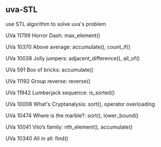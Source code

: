 ## uva-STL ##  

use STL algorithm to solve uva's problem  

UVa 11799 Horror Dash: max_element()  

UVa 10370 Above average: accumulate(), count_if()  

UVa 10038 Jolly jumpers: adjacent_difference(), all_of()  

UVa 591 Box of bricks: accumulate()  

UVa 11192 Group reverse: reverse()  

UVa 11942 Lumberjack sequence: is_sorted()  

UVa 10008 What's Cryptanalysis: sort(), operator overloading  

UVa 10474 Where is the marble?: sort(), lower_bound()  

UVa 10041 Vito’s family: nth_element(), accumulate()  

UVa 10340 All in all: find()
